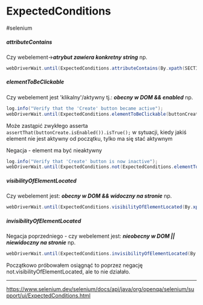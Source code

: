 # ExpectedConditions
#selenium 

##### attributeContains
Czy webelement->***atrybut zawiera konkretny string*** np.
```java
webDriverWait.until(ExpectedConditions.attributeContains(By.xpath(SECTION_TAG_PREVIEW_CONTENT_XPATH), "style", "rgb(109, 139, 184)"));
```

##### elementToBeClickable
Czy webelement jest 'klikalny'/aktywny tj.: ***obecny w DOM && enabled*** np.
```java
log.info("Verify that the 'Create' button became active");
webDriverWait.until(ExpectedConditions.elementToBeClickable(buttonCreate));
```

Może zastąpić zwykłego asserta 
`assertThat(buttonCreate.isEnabled()).isTrue();`
w sytuacji, kiedy jakiś element nie jest aktywny od początku, tylko ma się stać aktywnym

Negacja - element ma być nieaktywny
```java
log.info("Verify that 'Create' button is now inactive");  
webDriverWait.until(ExpectedConditions.not(ExpectedConditions.elementToBeClickable(buttonCreate)));
```

##### visibilityOfElementLocated
Czy webelement jest: ***obecny w DOM && widoczny na stronie*** np.
```java
webDriverWait.until(ExpectedConditions.visibilityOfElementLocated(By.xpath(WINDOW_COLOR_SELECTION_XPATH)));
```

##### invisibilityOfElementLocated
Negacja poprzedniego - czy webelement jest: ***nieobecny w DOM || niewidoczny na stronie*** np.
```java
webDriverWait.until(ExpectedConditions.invisibilityOfElementLocated(By.xpath(WINDOW_COLOR_SELECTION_XPATH)));
```
Początkowo próbowałem osiągnąć to poprzez negację not.visibilityOfElementLocated, ale to nie działało.

---
https://www.selenium.dev/selenium/docs/api/java/org/openqa/selenium/support/ui/ExpectedConditions.html